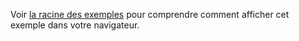 Voir [la racine des exemples](https://github.com/JulienPradet/blog-posts/tree/master/src/content/fiches-techniques/pwa-intercepter-les-requetes-http-et-les-mettre-en-cache/examples) pour comprendre comment afficher cet exemple dans votre navigateur.
